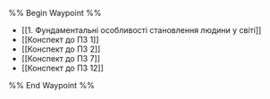 %% Begin Waypoint %%
- [[1. Фундаментальні особливості становлення людини у світі]]
- [[Конспект до ПЗ 1]]
- [[Конспект до ПЗ 2]]
- [[Конспект до ПЗ 7]]
- [[Конспект до ПЗ 12]]

%% End Waypoint %%